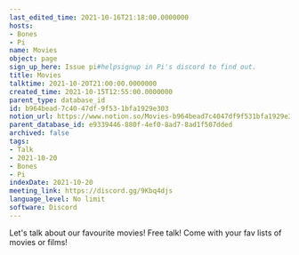 ```yaml
---
last_edited_time: 2021-10-16T21:18:00.0000000
hosts:
- Bones
- Pi
name: Movies
object: page
sign_up_here: Issue pi#helpsignup in Pi's discord to find out.
title: Movies
talktime: 2021-10-20T21:00:00.0000000
created_time: 2021-10-15T12:55:00.0000000
parent_type: database_id
id: b964bead-7c40-47df-9f53-1bfa1929e303
notion_url: https://www.notion.so/Movies-b964bead7c4047df9f531bfa1929e303
parent_database_id: e9339446-880f-4ef0-8ad7-8ad1f507dded
archived: false
tags:
- Talk
- 2021-10-20
- Bones
- Pi
indexDate: 2021-10-20
meeting_link: https://discord.gg/9Kbq4djs
language_level: No limit
software: Discord
---
```


Let's talk about our favourite movies!
Free talk! Come with your fav lists of movies or films!


